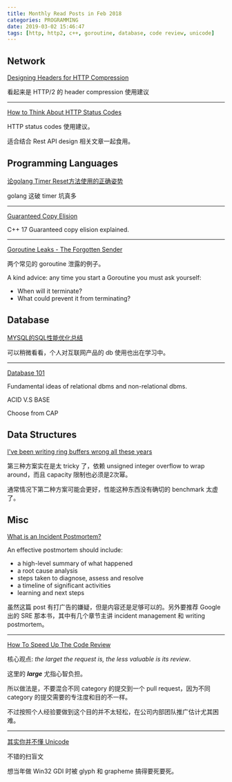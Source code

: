```yaml
---
title: Monthly Read Posts in Feb 2018
categories: PROGRAMMING
date: 2019-03-02 15:46:47
tags: [http, http2, c++, goroutine, database, code review, unicode]
---
```

## Network

[Designing Headers for HTTP Compression](https://www.mnot.net/blog/2018/11/27/header_compression)

看起来是 HTTP/2 的 header compression 使用建议

---

[How to Think About HTTP Status Codes](https://www.mnot.net/blog/2017/05/11/status_codes)

HTTP status codes 使用建议。

适合结合 Rest API design 相关文章一起食用。


## Programming Languages

[论golang Timer Reset方法使用的正确姿势](https://tonybai.com/2016/12/21/how-to-use-timer-reset-in-golang-correctly/)

golang 这破 timer 坑真多

---

[Guaranteed Copy Elision](https://jonasdevlieghere.com/guaranteed-copy-elision/)

C++ 17 Guaranteed copy elision explained.
<!-- more -->

---

[Goroutine Leaks - The Forgotten Sender](https://www.ardanlabs.com/blog/2018/11/goroutine-leaks-the-forgotten-sender.html)

两个常见的 goroutine 泄露的例子。

A kind advice: any time you start a Goroutine you must ask yourself:
- When will it terminate?
- What could prevent it from terminating?


## Database

[MYSQL的SQL性能优化总结](https://mp.weixin.qq.com/s/PbtikNJlGmsR2iLSIA4aMw)

可以稍微看看，个人对互联网产品的 db 使用也出在学习中。

---

[Database 101](https://thomaslarock.com/2018/07/databases-101/)

Fundamental ideas of relational dbms and non-relational dbms.

ACID V.S BASE

Choose from CAP

## Data Structures

[I've been writing ring buffers wrong all these years](https://www.snellman.net/blog/archive/2016-12-13-ring-buffers/)

第三种方案实在是太 tricky 了，依赖 unsigned integer overflow to wrap around，而且 capacity 限制也必须是2次幂。

通常情况下第二种方案可能会更好，性能这种东西没有确切的 benchmark 太虚了。

## Misc

[What is an Incident Postmortem?](https://www.pagerduty.com/resources/learn/post-mortem-incident-report/)

An effective postmortem should include:
- a high-level summary of what happened
- a root cause analysis
- steps taken to diagnose, assess and resolve
- a timeline of significant activities
- learning and next steps

虽然这篇 post 有打广告的嫌疑，但是内容还是足够可以的。另外要推荐 Google 出的 SRE 那本书，其中有几个章节主讲 incident management 和 writing postmortem。

---

[How To Speed Up The Code Review](https://sergeyzhuk.me/2018/12/29/code_review/)

核心观点: _the larget the request is, the less valuable is its review_.

这里的 _**large**_ 尤指心智负担。

所以做法是，不要混合不同 category 的提交到一个 pull request，因为不同 category 的提交需要的专注度和目的不一样。

不过按照个人经验要做到这个目的并不太轻松，在公司内部团队推广估计尤其困难。

---

[其实你并不懂 Unicode](https://zhuanlan.zhihu.com/p/53714077)

不错的扫盲文

想当年做 Win32 GDI 时被 glyph 和 grapheme 搞得要死要死。